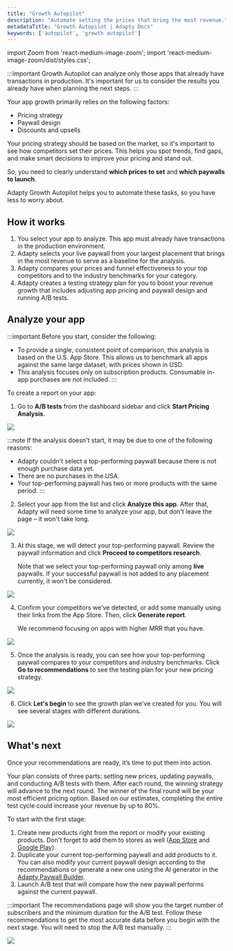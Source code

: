 ```yaml
---
title: "Growth Autopilot"
description: "Automate setting the prices that bring the most revenue."
metadataTitle: "Growth Autopilot | Adapty Docs"
keywords: ['autopilot', 'growth autopilot']
---
```

import Zoom from 'react-medium-image-zoom';
import 'react-medium-image-zoom/dist/styles.css';

:::important
Growth Autopilot can analyze only those apps that already have transactions in production. It's important for us to consider the results you already have when planning the next steps.
:::

Your app growth primarily relies on the following factors:
- Pricing strategy
- Paywall design
- Discounts and upsells

Your pricing strategy should be based on the market, so it's important to see how competitors set their prices. This helps you spot trends, find gaps, and make smart decisions to improve your pricing and stand out.

So, you need to clearly understand **which prices to set** and **which paywalls to launch**.

Adapty Growth Autopilot helps you to automate these tasks, so you have less to worry about.

## How it works

1. You select your app to analyze. This app must already have transactions in the production environment.
2. Adapty selects your live paywall from your largest placement that brings in the most revenue to serve as a baseline for the analysis.
3. Adapty compares your prices and funnel effectiveness to your top competitors and to the industry benchmarks for your category.
4. Adapty creates a testing strategy plan for you to boost your revenue growth that includes adjusting app pricing and paywall design and running A/B tests.

## Analyze your app

:::important
Before you start, consider the following:
- To provide a single, consistent point of comparison, this analysis is based on the U.S. App Store. This allows us to benchmark all apps against the same large dataset, with prices shown in USD.
- This analysis focuses only on subscription products. Consumable in-app purchases are not included.
:::

To create a report on your app:

1. Go to **A/B tests** from the dashboard sidebar and click **Start Pricing Analysis**.

<Zoom>
  <img src={require('./img/pricing-analysis.webp').default}
  style={{
    border: '1px solid #727272', /* border width and color */
    width: '700px', /* image width */
    display: 'block', /* for alignment */
    margin: '0 auto' /* center alignment */
  }}
/>
</Zoom>

<br/>

:::note
If the analysis doesn't start, it may be due to one of the following reasons:
- Adapty couldn't select a top-performing paywall because there is not enough purchase data yet.
- There are no purchases in the USA.
- Your top-performing paywall has two or more products with the same period.
:::

2. Select your app from the list and click **Analyze this app**. After that, Adapty will need some time to analyze your app, but don't leave the page – it won't take long.

<Zoom>
  <img src={require('./img/select-app.webp').default}
  style={{
    border: '1px solid #727272', /* border width and color */
    width: '700px', /* image width */
    display: 'block', /* for alignment */
    margin: '0 auto' /* center alignment */
  }}
/>
</Zoom>

3. At this stage, we will detect your top-performing paywall. Review the paywall information and click **Proceed to competitors research**.

   Note that we select your top-performing paywall only among **live** paywalls. If your successful paywall is not added to any placement currently, it won't be considered.
   
<Zoom>
  <img src={require('./img/app-analysis.webp').default}
  style={{
    border: '1px solid #727272', /* border width and color */
    width: '700px', /* image width */
    display: 'block', /* for alignment */
    margin: '0 auto' /* center alignment */
  }}
/>
</Zoom>

4. Confirm your competitors we've detected, or add some manually using their links from the App Store. Then, click **Generate report**.
   
    We recommend focusing on apps with higher MRR that you have.

<Zoom>
  <img src={require('./img/competitors.webp').default}
  style={{
    border: '1px solid #727272', /* border width and color */
    width: '700px', /* image width */
    display: 'block', /* for alignment */
    margin: '0 auto' /* center alignment */
  }}
/>
</Zoom>

5. Once the analysis is ready, you can see how your top-performing paywall compares to your competitors and industry benchmarks. Click **Go to recommendations** to see the testing plan for your new pricing strategy.

<Zoom>
  <img src={require('./img/compare.webp').default}
  style={{
    border: '1px solid #727272', /* border width and color */
    width: '700px', /* image width */
    display: 'block', /* for alignment */
    margin: '0 auto' /* center alignment */
  }}
/>
</Zoom>


6. Click **Let's begin** to see the growth plan we've created for you. You will see several stages with different durations.

<Zoom>
  <img src={require('./img/growth-strategy.webp').default}
  style={{
    border: '1px solid #727272', /* border width and color */
    width: '700px', /* image width */
    display: 'block', /* for alignment */
    margin: '0 auto' /* center alignment */
  }}
/>
</Zoom>


## What's next 

Once your recommendations are ready, it’s time to put them into action. 

Your plan consists of three parts: setting new prices, updating paywalls, and conducting A/B tests with them. After each round, the winning strategy will advance to the next round. The winner of the final round will be your most efficient pricing option. Based on our estimates, completing the entire test cycle could increase your revenue by up to 80%.

To start with the first stage:

1. Create new products right from the report or modify your existing products. Don't forget to add them to stores as well ([App Store](app-store-products.md) and [Google Play](android-products.md)).
2. Duplicate your current top-performing paywall and add products to it. You can also modify your current paywall design according to the recommendations or generate a new one using the AI generator in the [Adapty Paywall Builder](adapty-paywall-builder.md).
3. Launch A/B test that will compare how the new paywall performs against the current paywall.

:::important
The recommendations page will show you the target number of subscribers and the minimum duration for the A/B test. Follow these recommendations to get the most accurate data before you begin with the next stage. You will need to stop the A/B test manually.
:::

<Zoom>
  <img src={require('./img/recommendation.webp').default}
  style={{
    border: '1px solid #727272', /* border width and color */
    width: '700px', /* image width */
    display: 'block', /* for alignment */
    margin: '0 auto' /* center alignment */
  }}
/>
</Zoom>